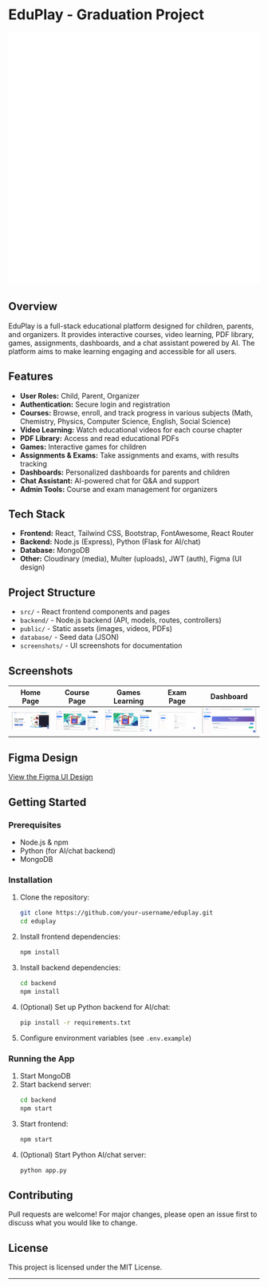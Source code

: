 
# EduPlay - Graduation Project

![EduPlay Logo](src\imgs\logo.png)

## Overview

EduPlay is a full-stack educational platform designed for children, parents, and organizers. It provides interactive courses, video learning, PDF library, games, assignments, dashboards, and a chat assistant powered by AI. The platform aims to make learning engaging and accessible for all users.

## Features

- **User Roles:** Child, Parent, Organizer
- **Authentication:** Secure login and registration
- **Courses:** Browse, enroll, and track progress in various subjects (Math, Chemistry, Physics, Computer Science, English, Social Science)
- **Video Learning:** Watch educational videos for each course chapter
- **PDF Library:** Access and read educational PDFs
- **Games:** Interactive games for children
- **Assignments & Exams:** Take assignments and exams, with results tracking
- **Dashboards:** Personalized dashboards for parents and children
- **Chat Assistant:** AI-powered chat for Q&A and support
- **Admin Tools:** Course and exam management for organizers

## Tech Stack

- **Frontend:** React, Tailwind CSS, Bootstrap, FontAwesome, React Router
- **Backend:** Node.js (Express), Python (Flask for AI/chat)
- **Database:** MongoDB
- **Other:** Cloudinary (media), Multer (uploads), JWT (auth), Figma (UI design)

## Project Structure

- `src/` - React frontend components and pages
- `backend/` - Node.js backend (API, models, routes, controllers)
- `public/` - Static assets (images, videos, PDFs)
- `database/` - Seed data (JSON)
- `screenshots/` - UI screenshots for documentation

## Screenshots

| Home Page | Course Page | Games Learning | Exam Page | Dashboard |
|-----------|-------------|----------------|-----------|-----------|
| ![Home](screenshots/image_3.png) | ![Course](screenshots/image_4.png) | ![Games](screenshots/image_4.png) | ![Exam](screenshots/image_5.png) | ![Dashboard](screenshots/image_2.png) |

## Figma Design

[View the Figma UI Design](https://www.figma.com/design/DVca1L4CYkgBWtjYm36BDB/Graduation-Project?node-id=14-3906&p=f)

## Getting Started

### Prerequisites
- Node.js & npm
- Python (for AI/chat backend)
- MongoDB

### Installation
1. Clone the repository:
	```bash
	git clone https://github.com/your-username/eduplay.git
	cd eduplay
	```
2. Install frontend dependencies:
	```bash
	npm install
	```
3. Install backend dependencies:
	```bash
	cd backend
	npm install
	```
4. (Optional) Set up Python backend for AI/chat:
	```bash
	pip install -r requirements.txt
	```
5. Configure environment variables (see `.env.example`)

### Running the App
1. Start MongoDB
2. Start backend server:
	```bash
	cd backend
	npm start
	```
3. Start frontend:
	```bash
	npm start
	```
4. (Optional) Start Python AI/chat server:
	```bash
	python app.py
	```

## Contributing

Pull requests are welcome! For major changes, please open an issue first to discuss what you would like to change.

## License

This project is licensed under the MIT License.

---

